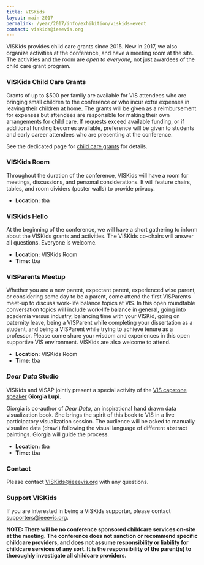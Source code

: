 ```yaml
---
title: VISKids
layout: main-2017
permalink: /year/2017/info/exhibition/viskids-event
contact: viskids@ieeevis.org
---
```



VISKids provides child care grants since 2015.
New in 2017, we also organize activities at the conference, and have a meeting room at the site.
The activities and the room are *open to everyone,* not just awardees of the child care grant program.


### VISKids Child Care Grants

Grants of up to $500 per family are available for VIS attendees who are bringing small children to the conference or who incur extra expenses in leaving their children at home. The grants will be given as a reimbursement for expenses but attendees are responsible for making their own arrangements for child care. If requests exceed available funding, or if additional funding becomes available, preference will be given to students and early career attendees who are presenting at the conference.

See the dedicated page for [child care grants](./viskids-child-care-grants) for details.


### VISKids Room

Throughout the duration of the conference,
VISKids will have a room for meetings, discussions,
and personal considerations.
It will feature chairs, tables, and room dividers (poster walls)
to provide privacy.

- **Location:** tba

### VISKids Hello

At the beginning of the conference,
we will have a short gathering
to inform about the VISKids grants and activities.
The VISKids co-chairs will answer all questions.
Everyone is welcome.

- **Location:** VISKids Room
- **Time:** tba


### VISParents Meetup

Whether you are a new parent, expectant parent, experienced wise parent, or considering some day to be a parent, come attend the first VISParents meet-up to discuss work-life balance topics at VIS.  In this open roundtable conversation topics will include work-life balance in general, going into academia versus industry, balancing time with your VISKid, going on paternity leave, being a VISParent while completing your dissertation as a student, and being a VISParent while trying to achieve tenure as a professor.  Please come share your wisdom and experiences in this open supportive VIS environment.  VISKids are also welcome to attend.

- **Location:** VISKids Room
- **Time:** tba


### _Dear Data_ Studio

VISKids and VISAP jointly present a special activity of the [VIS capstone speaker](../../capstone) **Giorgia Lupi**.

Giorgia is co-author of _Dear Data_, an inspirational hand drawn data visualization book.
She brings the spirit of this book to VIS in a live participatory visualization session.
The audience will be asked to manually visualize data (draw!)
following the visual language of different abstract paintings.
Giorgia will guide the process.

- **Location:** tba
- **Time:** tba


### Contact

Please contact [VISKids@ieeevis.org](mailto:VISKids@ieeevis.org) with any questions.
 
### Support VISKids

If you are interested in being a VISKids supporter, please contact [supporters@ieeevis.org](mailto:supporters@ieeevis.org).
 
**NOTE: There will be no conference sponsored childcare services
on-site at the meeting. The conference does not sanction or recommend
specific childcare providers, and does not assume responsibility or
liability for childcare services of any sort. It is the responsibility
of the parent(s) to thoroughly investigate all childcare providers.**

